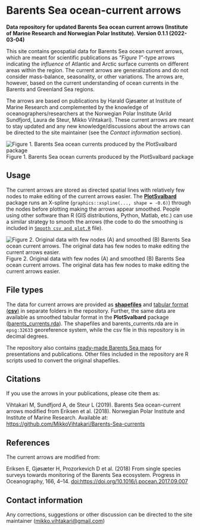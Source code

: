 
# Barents Sea ocean-current arrows

**Data repository for updated Barents Sea ocean current arrows
(Institute of Marine Research and Norwegian Polar Institute). Version
0.1.1 (2022-03-04)**

This site contains geospatial data for Barents Sea ocean current arrows,
which are meant for scientific publications as *“Figure 1”*-type arrows
indicating the *influence* of Atlantic and Arctic surface currents on
different areas within the region. The current arrows are
generalizations and do not consider mass-balance, seasonality, or other
variations. The arrows are, however, based on the current understanding
of ocean currents in the Barents and Greenland Sea regions.

The arrows are based on publications by Harald Gjøsæter at Institute of
Marine Research and complemented by the knowledge of
oceanographers/researchers at the Norwegian Polar Institute (Arild
Sundfjord, Laura de Steur, Mikko Vihtakari). These current arrows are
meant to stay updated and any new knowledge/discussions about the arrows
can be directed to the site maintainer (see the *Contact information*
section).

![Figure 1. Barents Sea ocean currents produced by the PlotSvalbard
package](README_files/figure-gfm/unnamed-chunk-1-1.png) Figure 1.
Barents Sea ocean currents produced by the PlotSvalbard package

## Usage

The current arrows are stored as directed spatial lines with relatively
few nodes to make editing of the current arrows easier. The
[**PlotSvalbard**](https://github.com/MikkoVihtakari/PlotSvalbard)
package runs an X-spline (`graphics::xspline(..., shape = -0.6)`)
through the nodes before plotting making the arrows appear smoothed.
People using other software than R (GIS distributions, Python, Matlab,
etc.) can use a similar strategy to smooth the arrows (the code to do
the smoothing is included in
[`Smooth csv and plot.R`](https://github.com/MikkoVihtakari/Barents-Sea-currents/blob/master/Smooth%20csv%20and%20plot.R)
file).

![Figure 2. Original data with few nodes (A) and smoothed (B) Barents
Sea ocean current arrows. The original data has few nodes to make
editing the current arrows
easier.](README_files/figure-gfm/unnamed-chunk-2-1.png) Figure 2.
Original data with few nodes (A) and smoothed (B) Barents Sea ocean
current arrows. The original data has few nodes to make editing the
current arrows easier.

## File types

The data for current arrows are provided as
[**shapefiles**](https://github.com/MikkoVihtakari/Barents-Sea-currents/tree/master/shapefiles)
and [tabular format
(**csv**)](https://github.com/MikkoVihtakari/Barents-Sea-currents/tree/master/tabular)
in separate folders in the repository. Further, the same data are
available as smoothed tabular format in the **PlotSvalbard** package
([barents\_currents.rda](https://github.com/MikkoVihtakari/PlotSvalbard/blob/master/data/barents_currents.rda)).
The shapefiles and barents\_currents.rda are in `epsg:32633`
georeference system, while the csv file in this repository is in decimal
degrees.

The repository also contains [ready-made Barents Sea
maps](https://github.com/MikkoVihtakari/Barents-Sea-currents/tree/master/figure_files)
for presentations and publications. Other files included in the
repository are R scripts used to convert the original shapefiles.

## Citations

If you use the arrows in your publications, please cite them as:

Vihtakari M, Sundfjord A, de Steur L (2019). Barents Sea ocean-current
arrows modified from Eriksen et al. (2018). Norwegian Polar Institute
and Institute of Marine Research. Available at:
<https://github.com/MikkoVihtakari/Barents-Sea-currents>

## References

The current arrows are modified from:

Eriksen E, Gjøsæter H, Prozorkevich D et al. (2018) From single species
surveys towards monitoring of the Barents Sea ecosystem. Progress in
Oceanography, 166, 4–14.
<doi:https://doi.org/10.1016/j.pocean.2017.09.007>

## Contact information

Any corrections, suggestions or other discussion can be directed to the
site maintainer (<mikko.vihtakari@gmail.com>)
